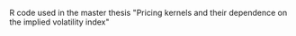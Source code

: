 R code used in the master thesis "Pricing kernels and their dependence on the implied volatility index"
